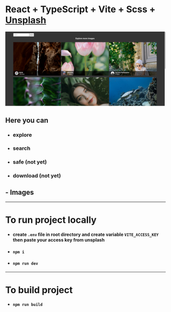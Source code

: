 # React + TypeScript + Vite + Scss + [Unsplash](https://unsplash.com/)


[![Screen](image.png)](https://imagener.netlify.app/)


## Here you can
* ### explore 
* ### search
* ### safe (not yet)
* ### download (not yet)

## - Images


---
# To run project locally

* #### create `.env` file in root directory and create variable `VITE_ACCESS_KEY` then paste your access key from unsplash
* #### `npm i`
* #### `npm run dev`

---
# To build project

* #### `npm run build`

